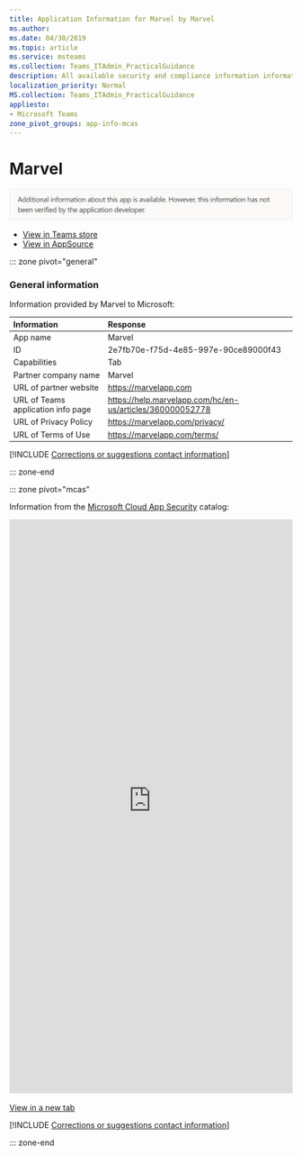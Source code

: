 ```yaml
---
title: Application Information for Marvel by Marvel
ms.author: 
ms.date: 04/30/2019
ms.topic: article
ms.service: msteams
ms.collection: Teams_ITAdmin_PracticalGuidance
description: All available security and compliance information information for Marvel, its data handling policies, its Microsoft Cloud App Security app catalog information, and security/compliance information in the CSA STAR registry.
localization_priority: Normal
MS.collection: Teams_ITAdmin_PracticalGuidance
appliesto:
- Microsoft Teams
zone_pivot_groups: app-info-mcas
---
```

# Marvel

<p></p><img alt="Non-attested image" src="./images/unattested.png" width="650"/>

* <a href="https://teams.microsoft.com/l/app/2e7fb70e-f75d-4e85-997e-90ce89000f43" target="_blank">View in Teams store</a>
* <a href="https://appsource.microsoft.com/en-us/product/office/WA104381801" target="_blank">View in AppSource</a>

::: zone pivot="general"

### General information

Information provided by Marvel to Microsoft:

| **Information** | **Response** |
|:----------------|:-------------|
| App name | Marvel |
| ID | 2e7fb70e-f75d-4e85-997e-90ce89000f43 |
| Capabilities | Tab |
| Partner company name | Marvel |
| URL of partner website | <https://marvelapp.com> |
| URL of Teams application info page | <https://help.marvelapp.com/hc/en-us/articles/360000052778> |
| URL of Privacy Policy | <https://marvelapp.com/privacy/> |
| URL of Terms of Use | <https://marvelapp.com/terms/> |

 [!INCLUDE [Corrections or suggestions contact information](./includes/corrections-or-suggestions.md)]

::: zone-end


::: zone pivot="mcas"

Information from the [Microsoft Cloud App Security](https://www.microsoft.com/en-us/enterprise-mobility-security/cloud-app-security) catalog:

<iframe height='1020' title='Microsoft Cloud App Security Information' src='https://3ca685143b5b46b4b0e5266dadf2e97c.codepen.website/#/dashboard/32883' frameborder='no'  style='width: 100%;'></iframe>

<a href="https://3ca685143b5b46b4b0e5266dadf2e97c.codepen.website/#/dashboard/32883" target="_blank">View in a new tab</a>

[!INCLUDE [Corrections or suggestions contact information](./includes/corrections-or-suggestions.md)]

::: zone-end

